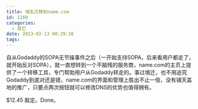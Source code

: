 ```yaml
---
title: 域名迁移到name.com
id: 1160
categories:
  - 其它
date: 2013-02-13 00:29:18
tags:
---
```


自从Godaddy的SOPA无节操事件之后（一开始支持SOPA，后来看用户都走了，就开始反对SOPA），就一直想转到一个不脑残的服务商，name.com的主页上提供了一个转移工具，专门帮助用户从Godaddy转走的。事过境迁，也不用追究Godaddy到底对还是错，name.com的界面和管理上胜出不止一倍，没有铺天盖地的推广，只要点两次按钮就可以修改DNS的优势也值得拥有。

$12.45 敲定。Done。